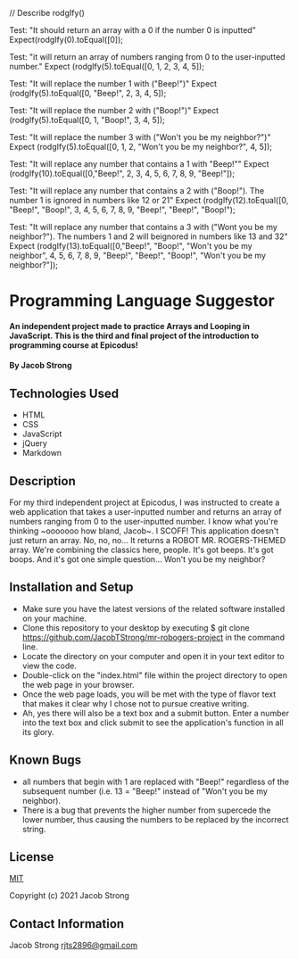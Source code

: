 // Describe rodgIfy()

Test: "It should return an array with a 0 if the number 0 is inputted"
Expect(rodgIfy(0).toEqual([0]);

Test: "it will return an array of numbers ranging from 0 to the user-inputted number."
Expect (rodgIfy(5).toEqual([0, 1, 2, 3, 4, 5]);

Test: "It will replace the number 1 with ("Beep!")"
Expect (rodgIfy(5).toEqual([0, "Beep!", 2, 3, 4, 5]);

Test: "It will replace the number 2 with ("Boop!")"
Expect (rodgIfy(5).toEqual([0, 1, "Boop!", 3, 4, 5]);

Test: "It will replace the number 3 with ("Won't you be my neighbor?")"
Expect (rodgIfy(5).toEqual([0, 1, 2, "Won't you be my neighbor?", 4, 5]);

Test: "It will replace any number that contains a 1 with "Beep!""
Expect (rodgIfy(10).toEqual([0,"Beep!", 2, 3, 4, 5, 6, 7, 8, 9, "Beep!"]);

Test: "It will replace any number that contains a 2 with ("Boop!"). The number 1 is ignored in numbers like 12 or 21"
Expect (rodgIfy(12).toEqual([0, "Beep!", "Boop!", 3, 4, 5, 6, 7, 8, 9, "Beep!", "Beep!", "Boop!");

Test: "It will replace any number that contains a 3 with ("Wont you be my neighbor?"). The numbers 1 and 2 will beignored in numbers like 13 and 32"
Expect (rodgIfy(13).toEqual([0,"Beep!", "Boop!", "Won't you be my neighbor", 4, 5, 6, 7, 8, 9, "Beep!", "Beep!", "Boop!", "Won't you be my neighbor?"]);

# Programming Language Suggestor

#### An independent project made to practice Arrays and Looping in JavaScript. This is the third and final project of the introduction to programming course at Epicodus!

#### By Jacob Strong

## Technologies Used

* HTML
* CSS
* JavaScript
* jQuery
* Markdown

## Description

For my third independent project at Epicodus, I was instructed to create a web application that takes a user-inputted number and returns an array of numbers ranging from 0 to the user-inputted number. I know what you're thinking ~ooooooo how bland, Jacob~. I SCOFF! This application doesn't just return an array. No, no, no... It returns a ROBOT MR. ROGERS-THEMED array. We're combining the classics here, people. It's got beeps. It's got boops. And it's got one simple question... Won't you be my neighbor?

## Installation and Setup

* Make sure you have the latest versions of the related software installed on your machine.
* Clone this repository to your desktop by executing $ git clone https://github.com/JacobTStrong/mr-robogers-project in the command line.
* Locate the directory on your computer and open it in your text editor to view the code.
* Double-click on the "index.html" file within the project directory to open the web page in your browser.
* Once the web page loads, you will be met with the type of flavor text that makes it clear why I chose not to pursue creative writing.
* Ah, yes there will also be a text box and a submit button. Enter a number into the text box and click submit to see the application's function in all its glory.

## Known Bugs

* all numbers that begin with 1 are replaced with "Beep!" regardless of the subsequent number (i.e. 13 = "Beep!" instead of "Won't you be my neighbor).
* There is a bug that prevents the higher number from supercede the lower number, thus causing the numbers to be replaced by the incorrect string. 

## License

[MIT](https://en.wikipedia.org/wiki/MIT_License)

Copyright (c) 2021 Jacob Strong

## Contact Information

Jacob Strong <a href="mailto:rjts2896@gmail.com">rjts2896@gmail.com</a>


